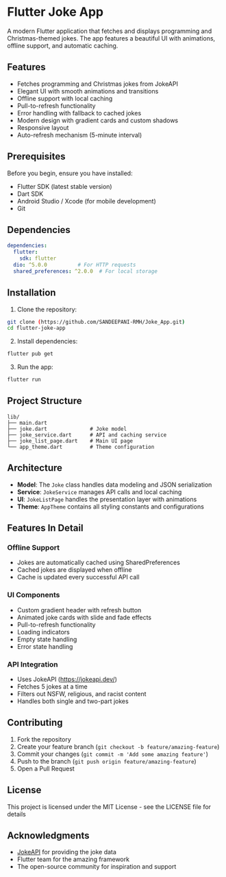 # Flutter Joke App

A modern Flutter application that fetches and displays programming and Christmas-themed jokes. The app features a beautiful UI with animations, offline support, and automatic caching.

## Features

- Fetches programming and Christmas jokes from JokeAPI
- Elegant UI with smooth animations and transitions
- Offline support with local caching
- Pull-to-refresh functionality
- Error handling with fallback to cached jokes
- Modern design with gradient cards and custom shadows
- Responsive layout
- Auto-refresh mechanism (5-minute interval)

## Prerequisites

Before you begin, ensure you have installed:
- Flutter SDK (latest stable version)
- Dart SDK
- Android Studio / Xcode (for mobile development)
- Git

## Dependencies

```yaml
dependencies:
  flutter:
    sdk: flutter
  dio: ^5.0.0          # For HTTP requests
  shared_preferences: ^2.0.0  # For local storage
```

## Installation

1. Clone the repository:
```bash
git clone (https://github.com/SANDEEPANI-RMH/Joke_App.git)
cd flutter-joke-app
```

2. Install dependencies:
```bash
flutter pub get
```

3. Run the app:
```bash
flutter run
```

## Project Structure

```
lib/
├── main.dart
├── joke.dart              # Joke model
├── joke_service.dart      # API and caching service
├── joke_list_page.dart    # Main UI page
└── app_theme.dart         # Theme configuration
```

## Architecture

- **Model**: The `Joke` class handles data modeling and JSON serialization
- **Service**: `JokeService` manages API calls and local caching
- **UI**: `JokeListPage` handles the presentation layer with animations
- **Theme**: `AppTheme` contains all styling constants and configurations

## Features In Detail

### Offline Support
- Jokes are automatically cached using SharedPreferences
- Cached jokes are displayed when offline
- Cache is updated every successful API call

### UI Components
- Custom gradient header with refresh button
- Animated joke cards with slide and fade effects
- Pull-to-refresh functionality
- Loading indicators
- Empty state handling
- Error state handling

### API Integration
- Uses JokeAPI (https://jokeapi.dev/)
- Fetches 5 jokes at a time
- Filters out NSFW, religious, and racist content
- Handles both single and two-part jokes

## Contributing

1. Fork the repository
2. Create your feature branch (`git checkout -b feature/amazing-feature`)
3. Commit your changes (`git commit -m 'Add some amazing feature'`)
4. Push to the branch (`git push origin feature/amazing-feature`)
5. Open a Pull Request

## License

This project is licensed under the MIT License - see the LICENSE file for details

## Acknowledgments

- [JokeAPI](https://jokeapi.dev/) for providing the joke data
- Flutter team for the amazing framework
- The open-source community for inspiration and support

